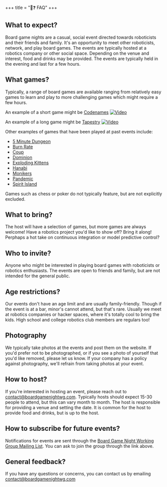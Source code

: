 +++
title = "🤔❓ FAQ"
+++
## What to expect?
Board game nights are a casual, social event directed towards roboticists and
their friends and family. It's an opportunity to meet other roboticists,
network, and play board games.
The events are typically hosted at a robotics company or
other social space. Depending on the venue and interest, food and drinks may be
provided. The events are typically held in the evening and last for a few hours.

## What games?
Typically, a range of board games are available ranging from relatively easy games to learn and play to more
challenging games which might require a few hours.

An example of a short game might be [Codenames](https://czechgames.com/en/codenames/)
[![Video](https://img.youtube.com/vi/J8RWBooJivg/maxresdefault.jpg)](https://youtu.be/J8RWBooJivg)

An example of a long game might be [Tapestry](https://stonemaiergames.com/games/tapestry/)
[![Video](https://img.youtube.com/vi/J5FzMpkbasM/maxresdefault.jpg)](https://youtu.be/J5FzMpkbasM)

Other examples of games that have been played at past events include:
- [5 Minute Dungeon](https://wiggles3d.com/5md/)
- [Burn Rate](https://boardgamegeek.com/boardgame/3341/burn-rate)
- [Coup](https://boardgamegeek.com/boardgame/131357/coup)
- [Dominion](https://www.riograndegames.com/games/dominion/)
- [Exploding Kittens](https://explodingkittens.com/)
- [Hanabi](https://boardgamegeek.com/boardgame/98778/hanabi)
- [Monikers](https://www.cmyk.games/products/monikers)
- [Pandemic](https://www.zmangames.com/en/games/pandemic/)
- [Spirit Island](https://www.greaterthangames.com/spirit-island)

Games such as chess or poker do not typically feature,
but are not explicitly excluded.

## What to bring?
The host will have a selection of games, but more games are always welcome!
Have a robotics project you'd like to show off? Bring it along!
Perphaps a hot take on continuous integration or model predictive control?

## Who to invite?
Anyone who might be interested in playing board games with roboticists or
robotics enthusiasts. The events are open to friends and family, but are
not intended for the general public.

## Age restrictions?
Our events don't have an age limit and are usually family-friendly.
Though if the event is at a bar, minor's cannot attend, but that's rare.
Usually we meet at robotics companies or hacker spaces, where it's totally cool to bring the kids.
High school and college robotics club members are regulars too!

## Photography
We typically take photos at the events and post them on the website.
If you'd prefer not to be photographed, or if you
see a photo of yourself that you'd like removed, please let us know.
If your company has a policy against photography, we'll refrain from taking
photos at your event.

## How to host?
If you're interested in hosting an event, please reach out to
[contact@boardgamenightwg.com](mailto:contact@boardgamenightwg.com).
Typically hosts should expect 15-30 people to attend, but this can vary month
to month. The host is responsible for providing a venue and setting the date.
It is common for the host to provide food and drinks, but is up to the host.

## How to subscribe for future events?
Notifications for events are sent through the
[Board Game Night Working Group Mailing List](https://groups.google.com/g/boardgamenightwg).
You can ask to join the group through the link above.

## General feedback?
If you have any questions or concerns, you can contact us by emailing
[contact@boardgamenightwg.com](mailto:contact@boardgamenightwg.com)
